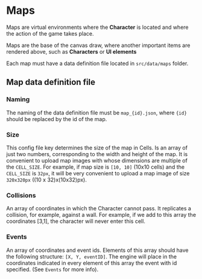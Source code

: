 # Maps
Maps are virtual environments where the <b>Character</b> is located and where the action of the
game takes place.

Maps are the base of the canvas draw, where another important items are rendered above, such as
<b>Characters</b> or <b>UI elements</b>

Each map must have a data definition file located in `src/data/maps` folder.


## Map data definition file
### Naming
The naming of the data definition file must be `map_{id}.json`, where `{id}` should be replaced
by the id of the map.

### Size
This config file key determines the size of the map in Cells. Is an array of just two numbers,
corresponding to the width and height of the map. It is convenient to upload map images with whose
dimensions are multiple of the `CELL_SIZE`. For example, if map size is `[10, 10]` (10x10 cells) and
the `CELL_SIZE` is `32px`, it will be very convenient to upload a map image of size `320x320px` ((10 x 32)x(10x32)px).

### Collisions
An array of coordinates in which the Character cannot pass. It replicates a collision, for example, against a wall.
For example, if we add to this array the coordinates [3,1], the character will never enter this cell.

### Events
An array of coordinates and event ids. Elements of this array should have the following structure:
`[X, Y, eventID]`. The engine will place in the coordinates indicated in every element of this array
the event with id specified. (See `Events` for more info).

